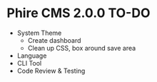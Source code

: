 Phire CMS 2.0.0 TO-DO
=====================

- System Theme
    + Create dashboard
    + Clean up CSS, box around save area
- Language
- CLI Tool
- Code Review & Testing
